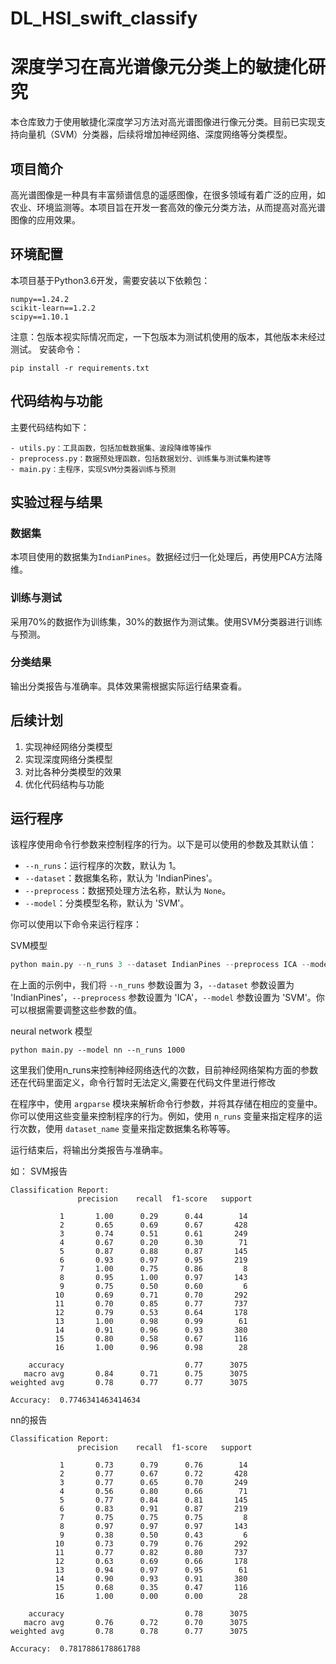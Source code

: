 # DL_HSI_swift_classify

# 深度学习在高光谱像元分类上的敏捷化研究

本仓库致力于使用敏捷化深度学习方法对高光谱图像进行像元分类。目前已实现支持向量机（SVM）分类器，后续将增加神经网络、深度网络等分类模型。

## 项目简介

高光谱图像是一种具有丰富频谱信息的遥感图像，在很多领域有着广泛的应用，如农业、环境监测等。本项目旨在开发一套高效的像元分类方法，从而提高对高光谱图像的应用效果。
## 环境配置

本项目基于Python3.6开发，需要安装以下依赖包：

```text
numpy==1.24.2
scikit-learn==1.2.2
scipy==1.10.1
```

注意：包版本视实际情况而定，一下包版本为测试机使用的版本，其他版本未经过测试。
安装命令：
```commandline
pip install -r requirements.txt
```

## 代码结构与功能

主要代码结构如下：

```text
- utils.py：工具函数，包括加载数据集、波段降维等操作
- preprocess.py：数据预处理函数，包括数据划分、训练集与测试集构建等
- main.py：主程序，实现SVM分类器训练与预测

```

## 实验过程与结果

### 数据集

本项目使用的数据集为`IndianPines`。数据经过归一化处理后，再使用PCA方法降维。

### 训练与测试

采用70%的数据作为训练集，30%的数据作为测试集。使用SVM分类器进行训练与预测。

### 分类结果

输出分类报告与准确率。具体效果需根据实际运行结果查看。

## 后续计划

1. 实现神经网络分类模型
2. 实现深度网络分类模型
3. 对比各种分类模型的效果
4. 优化代码结构与功能

## 运行程序

该程序使用命令行参数来控制程序的行为。以下是可以使用的参数及其默认值：

- `--n_runs`：运行程序的次数，默认为 1。
- `--dataset`：数据集名称，默认为 'IndianPines'。
- `--preprocess`：数据预处理方法名称，默认为 `None`。
- `--model`：分类模型名称，默认为 'SVM'。

你可以使用以下命令来运行程序：

SVM模型

```python
python main.py --n_runs 3 --dataset IndianPines --preprocess ICA --model SVM
```

在上面的示例中，我们将 `--n_runs` 参数设置为 3，`--dataset` 参数设置为 'IndianPines'，`--preprocess` 参数设置为 'ICA'，`--model` 参数设置为 'SVM'。你可以根据需要调整这些参数的值。

neural network 模型
```
python main.py --model nn --n_runs 1000
```

这里我们使用n_runs来控制神经网络迭代的次数，目前神经网络架构方面的参数还在代码里面定义，命令行暂时无法定义,需要在代码文件里进行修改

在程序中，使用 `argparse` 模块来解析命令行参数，并将其存储在相应的变量中。你可以使用这些变量来控制程序的行为。例如，使用 `n_runs` 变量来指定程序的运行次数，使用 `dataset_name` 变量来指定数据集名称等等。

运行结束后，将输出分类报告与准确率。

如：
SVM报告
```text
Classification Report:
               precision    recall  f1-score   support

           1       1.00      0.29      0.44        14
           2       0.65      0.69      0.67       428
           3       0.74      0.51      0.61       249
           4       0.67      0.20      0.30        71
           5       0.87      0.88      0.87       145
           6       0.93      0.97      0.95       219
           7       1.00      0.75      0.86         8
           8       0.95      1.00      0.97       143
           9       0.75      0.50      0.60         6
          10       0.69      0.71      0.70       292
          11       0.70      0.85      0.77       737
          12       0.79      0.53      0.64       178
          13       1.00      0.98      0.99        61
          14       0.91      0.96      0.93       380
          15       0.80      0.58      0.67       116
          16       1.00      0.96      0.98        28

    accuracy                           0.77      3075
   macro avg       0.84      0.71      0.75      3075
weighted avg       0.78      0.77      0.77      3075

Accuracy:  0.7746341463414634
```

nn的报告
```
Classification Report:
               precision    recall  f1-score   support

           1       0.73      0.79      0.76        14
           2       0.77      0.67      0.72       428
           3       0.77      0.65      0.70       249
           4       0.56      0.80      0.66        71
           5       0.77      0.84      0.81       145
           6       0.83      0.91      0.87       219
           7       0.75      0.75      0.75         8
           8       0.97      0.97      0.97       143
           9       0.38      0.50      0.43         6
          10       0.73      0.79      0.76       292
          11       0.77      0.82      0.80       737
          12       0.63      0.69      0.66       178
          13       0.94      0.97      0.95        61
          14       0.90      0.93      0.91       380
          15       0.68      0.35      0.47       116
          16       1.00      0.00      0.00        28

    accuracy                           0.78      3075
   macro avg       0.76      0.72      0.70      3075
weighted avg       0.78      0.78      0.77      3075

Accuracy:  0.7817886178861788
```